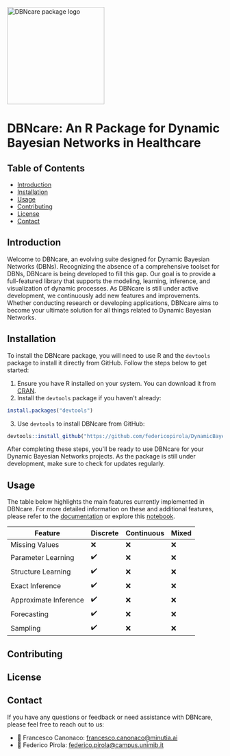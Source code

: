 <img src="https://github.com/federicopirola/DynamicBayesianNetwork/blob/main/notebooks/images/DBNcare.svg" alt="DBNcare package logo" width="227" height="227"/>
<h1>DBNcare: An R Package for Dynamic Bayesian Networks in Healthcare</h1>
<h2>Table of Contents</h2>
<ul>
  <li><a href="#introduction">Introduction</a></li>
  <li><a href="#installation">Installation</a></li>
  <li><a href="#usage">Usage</a></li>
  <li><a href="#contributing">Contributing</a></li>
  <li><a href="#license">License</a></li>
  <li><a href="#contact">Contact</a></li>
</ul>

## Introduction
<a name="introduction"></a>
<!-- Content for the Introduction section -->
Welcome to DBNcare, an evolving suite designed for Dynamic Bayesian Networks (DBNs). Recognizing the absence of a comprehensive toolset for DBNs, DBNcare is being developed to fill this gap. Our goal is to provide a full-featured library that supports the modeling, learning, inference, and visualization of dynamic processes. As DBNcare is still under active development, we continuously add new features and improvements. Whether conducting research or developing applications, DBNcare aims to become your ultimate solution for all things related to Dynamic Bayesian Networks.
## Installation
<a name="installation"></a>
<!-- Content for the Installation section -->
To install the DBNcare package, you will need to use R and the `devtools` package to install it directly from GitHub. Follow the steps below to get started:

1. Ensure you have R installed on your system. You can download it from [CRAN](https://cran.r-project.org/).
2. Install the `devtools` package if you haven't already:

```R
install.packages("devtools")
```

3. Use `devtools` to install DBNcare from GitHub:

```R
devtools::install_github("https://github.com/federicopirola/DynamicBayesianNetwork")
```

After completing these steps, you'll be ready to use DBNcare for your Dynamic Bayesian Networks projects. As the package is still under development, make sure to check for updates regularly.
## Usage
<a name="usage"></a>
<!-- Content for the Usage section -->
The table below highlights the main features currently implemented in DBNcare. For more detailed information on these and additional features, please refer to the [documentation]() or explore this [notebook](https://github.com/federicopirola/DynamicBayesianNetwork/blob/main/notebooks/dbn_main_features.Rmd).

| Feature             | Discrete | Continuous | Mixed     |
|---------------------|----------|------------|-----------|
| Missing Values      | ❌       | ❌         | ❌        |
| Parameter Learning  | ✔️       | ❌         | ❌        |
| Structure Learning  | ✔️       | ❌         | ❌        |
| Exact Inference     | ✔️       | ❌         | ❌        |
| Approximate Inference| ✔️      | ❌         | ❌        |
| Forecasting          | ✔️      | ❌         | ❌        |
| Sampling             | ✔️      | ❌         | ❌        |
## Contributing
<a name="contributing"></a>
<!-- Content for the Contributing section -->

## License
<a name="license"></a>
<!-- Content for the License section -->

## Contact
<a name="contact"></a>
<!-- Content for the Contact section -->
If you have any questions or feedback or need assistance with DBNcare, please feel free to reach out to us:

- 📧 Francesco Canonaco: [francesco.canonaco@minutia.ai](mailto:francesco.canonaco@minutia.ai)
- 📧 Federico Pirola: [federico.pirola@campus.unimib.it](mailto:federico.pirola@campus.unimib.it)
